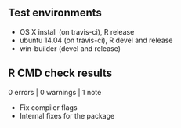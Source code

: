 ## Test environments
* OS X install (on travis-ci), R release
* ubuntu 14.04 (on travis-ci), R devel and release
* win-builder (devel and release)

## R CMD check results

0 errors | 0 warnings | 1 note

* Fix compiler flags
* Internal fixes for the package
